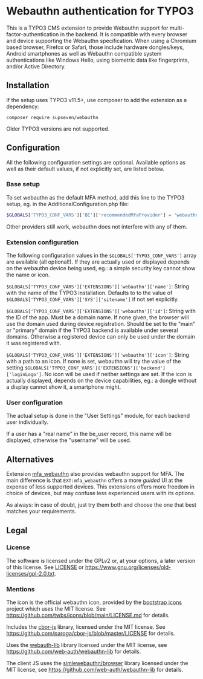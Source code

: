 # Webauthn authentication for TYPO3

This is a TYPO3 CMS extension to provide Webauthn support for
multi-factor-authentication in the backend. It is compatible with every
browser and device supporting the Webauthn specification. When using a
Chromium based browser, Firefox or Safari, those include hardware
dongles/keys, Android smartphones as well as Webauthn compatible system
authentications like Windows Hello, using biometric data like fingerprints,
and/or Active Directory.

## Installation

If the setup uses TYPO3 v11.5+, use composer to add the extension as a
dependency:

```shell
composer require supseven/webauthn
```

Older TYPO3 versions are not supported.

## Configuration

All the following configuration settings are optional. Available options as
well as their default values, if not explicitly set, are listed below.

### Base setup

To set webauthn as the default MFA method, add this line to the
TYPO3 setup, eg. in the AdditionalConfiguration.php file:

```php
$GLOBALS['TYPO3_CONF_VARS']['BE']['recommendedMfaProvider'] = 'webauthn';
```

Other providers still work, webauthn does not interfere with any of them.

### Extension configuration

The following configuration values in the `$GLOBALS['TYPO3_CONF_VARS']`
array are available (all optional!). If they are actually used or displayed
depends on the webauthn device being used, eg.: a simple security key cannot
show the name or icon.

`$GLOBALS['TYPO3_CONF_VARS']['EXTENSIONS']['webauthn']['name']`: String
with the name of the TYPO3 installation. Defaults to to the value of
`$GLOBALS['TYPO3_CONF_VARS']['SYS']['sitename']` if not set explicitly.

`$GLOBALS['TYPO3_CONF_VARS']['EXTENSIONS']['webauthn']['id']`: String
with the ID of the app. Must be a domain name. If none given, the browser will
use the domain used during device registration. Should be set to the "main"
or "primary" domain if the TYPO3 backend is available under several domains.
Otherwise a registered device can only be used under the domain it was
registered with.

`$GLOBALS['TYPO3_CONF_VARS']['EXTENSIONS']['webauthn']['icon']`: String
with a path to an icon. If none is set, webauthn will try the value of the
setting `$GLOBALS['TYPO3_CONF_VARS']['EXTENSIONS']['backend']['loginLogo']`.
No icon will be used if neither settings are set.
If the icon is actually displayed, depends on the device capabilities, eg.:
a dongle without a display cannot show it, a smartphone might.

### User configuration

The actual setup is done in the "User Settings" module, for each backend
user individually.

If a user has a "real name" in the be_user record, this name will be
displayed, otherwise the "username" will be used.

## Alternatives

Extension [mfa_webauthn](https://github.com/bnf/mfa_webauthn) also provides
webauthn support for MFA. The main difference is that `EXT:mfa_webauthn`
offers a more _guided_ UI at the expense of less supported devices. This
extensions offers more freedom in choice of devices, but may confuse less
experienced users with its options.

As always: in case of doubt, just try them both and choose the one that best
matches your requirements.

## Legal

### License

The software is licensed under the GPLv2 or, at your options, a later
version of this license. See [LICENSE](./LICENSE) or
<https://www.gnu.org/licenses/old-licenses/gpl-2.0.txt>.

### Mentions

The icon is the official webauthn icon, provided by the
[bootstrap icons](https://icons.getbootstrap.com/)
project which uses the MIT license. See
<https://github.com/twbs/icons/blob/main/LICENSE.md> for details.

Includes the [cbor-js](https://github.com/paroga/cbor-js) library, licensed
under the MIT license. See
<https://github.com/paroga/cbor-js/blob/master/LICENSE> for details.

Uses the [webauth-lib](https://webauthn-doc.spomky-labs.com/) library
licensed under the MIT license, see
<https://github.com/web-auth/webauthn-lib> for details.

The client JS uses the [simlewebauthn/browser](https://simplewebauthn.dev/docs/packages/browser)
library licensed under the MIT license, see
<https://github.com/web-auth/webauthn-lib> for details.
